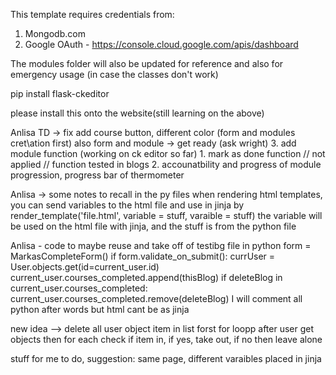 This template requires credentials from:
1) Mongodb.com
2) Google OAuth - https://console.cloud.google.com/apis/dashboard



The modules folder will also be updated for reference and also for emergency usage (in case the classes don't work)

pip install flask-ckeditor

please install this onto the website(still learning on the above)

 Anlisa TD ->  fix add course button, different color (form and modules cret\ation first)
               also form and module -> get ready
               (ask wright) 3. add module function (working on ck editor so far)
               1. mark as done function // not applied // function tested in blogs
               2. accounatbility and progress of module progression, progress bar of thermometer

Anlisa -> some notes to recall
    in the py files when rendering html templates, you can send variables to the html file and use in jinja by
    render_template('file.html', variable =  stuff, varaible = stuff)
    the variable will be used on the html file with jinja, and the stuff is from the python file

Anlisa - code to maybe reuse and take off of testibg file
    in python
        form = MarkasCompleteForm()
        if form.validate_on_submit():
            currUser = User.objects.get(id=current_user.id)
            current_user.courses_completed.append(thisBlog)
            <!-- if delete the blog that has been marked as complete remove the blog from list too -->
    if deleteBlog in current_user.courses_completed:
            current_user.courses_completed.remove(deleteBlog)
            I will comment all python after words but html cant be as jinja


new idea --> delete all user object item in list forst for loopp after user get objects then for each check if item in, if yes, take out, if no then leave alone

stuff for me to do, suggestion: same page, different varaibles placed in jinja